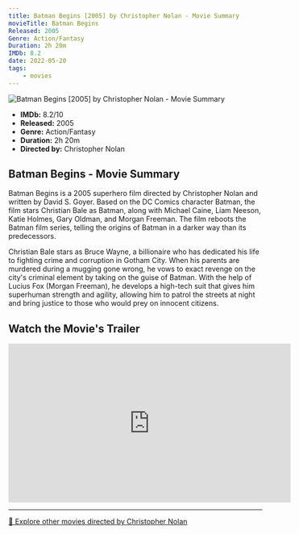 ```yaml
---
title: Batman Begins [2005] by Christopher Nolan - Movie Summary
movieTitle: Batman Begins
Released: 2005
Genre: Action/Fantasy
Duration: 2h 20m
IMDb: 8.2
date: 2022-05-20
tags:
    - movies
---
```


![Batman Begins [2005] by Christopher Nolan - Movie Summary](/images/movie-batman-begins.jpg)

- **IMDb:** 8.2/10
- **Released:** 2005
- **Genre:** Action/Fantasy
- **Duration:** 2h 20m
- **Directed by:** Christopher Nolan

## Batman Begins - Movie Summary

Batman Begins is a 2005 superhero film directed by Christopher Nolan and written by David S. Goyer. Based on the DC Comics character Batman, the film stars Christian Bale as Batman, along with Michael Caine, Liam Neeson, Katie Holmes, Gary Oldman, and Morgan Freeman. The film reboots the Batman film series, telling the origins of Batman in a darker way than its predecessors.

Christian Bale stars as Bruce Wayne, a billionaire who has dedicated his life to fighting crime and corruption in Gotham City. When his parents are murdered during a mugging gone wrong, he vows to exact revenge on the city's criminal element by taking on the guise of Batman. With the help of Lucius Fox (Morgan Freeman), he develops a high-tech suit that gives him superhuman strength and agility, allowing him to patrol the streets at night and bring justice to those who would prey on innocent citizens.

## Watch the Movie's Trailer

<iframe width="560" height="315" src="https://www.youtube-nocookie.com/embed/QhPqez3CwiM" title="YouTube video player" frameborder="0" allow="accelerometer; autoplay; clipboard-write; encrypted-media; gyroscope; picture-in-picture" allowfullscreen></iframe>

---

[🍿 Explore other movies directed by Christopher Nolan](/)